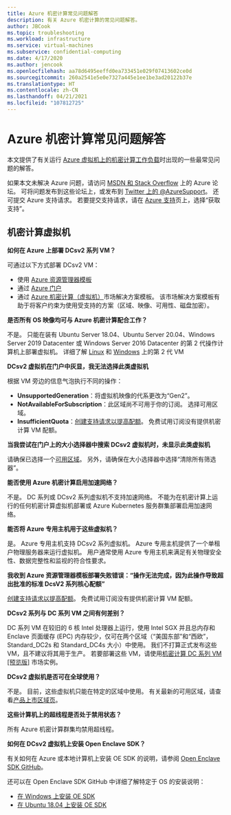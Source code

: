 ```yaml
---
title: Azure 机密计算常见问题解答
description: 有关 Azure 机密计算的常见问题解答。
author: JBCook
ms.topic: troubleshooting
ms.workload: infrastructure
ms.service: virtual-machines
ms.subservice: confidential-computing
ms.date: 4/17/2020
ms.author: jencook
ms.openlocfilehash: aa78d6495eeffd0ea733451e029f07413602ce0d
ms.sourcegitcommit: 260a2541e5e0e7327a445e1ee1be3ad20122b37e
ms.translationtype: HT
ms.contentlocale: zh-CN
ms.lasthandoff: 04/21/2021
ms.locfileid: "107812725"
---
```

# <a name="frequently-asked-questions-for-azure-confidential-computing"></a>Azure 机密计算常见问题解答

本文提供了有关运行 [Azure 虚拟机上的机密计算工作负载](overview.md)时出现的一些最常见问题的解答。

如果本文未解决 Azure 问题，请访问 [MSDN 和 Stack Overflow](https://azure.microsoft.com/support/forums/) 上的 Azure 论坛。 可将问题发布到这些论坛上，或发布到 [Twitter 上的 @AzureSupport](https://twitter.com/AzureSupport)。 还可提交 Azure 支持请求。 若要提交支持请求，请在 [Azure 支持](https://azure.microsoft.com/support/options/)页上，选择“获取支持”。

## <a name="confidential-computing-virtual-machines"></a>机密计算虚拟机 <a id="vm-faq"></a>

**如何在 Azure 上部署 DCsv2 系列 VM？**

可通过以下方式部署 DCsv2 VM：
   - 使用 [Azure 资源管理器模板](../virtual-machines/windows/template-description.md)
   - 通过 [Azure 门户](https://portal.azure.com/#create/hub)
   - 通过 [Azure 机密计算（虚拟机）](https://azuremarketplace.microsoft.com/marketplace/apps/microsoft-azure-compute.acc-virtual-machine-v2?tab=overview)市场解决方案模板。 该市场解决方案模板有助于将客户约束为使用受支持的方案（区域、映像、可用性、磁盘加密）。 

**是否所有 OS 映像均可与 Azure 机密计算配合工作？**

不是。 只能在装有 Ubuntu Server 18.04、Ubuntu Server 20.04、Windows Server 2019 Datacenter 或 Windows Server 2016 Datacenter 的第 2 代操作计算机上部署虚拟机。 详细了解 [Linux](../virtual-machines/generation-2.md) 和 [Windows](../virtual-machines/generation-2.md) 上的第 2 代 VM

**DCsv2 虚拟机在门户中灰显，我无法选择此类虚拟机**

根据 VM 旁边的信息气泡执行不同的操作：
   -    **UnsupportedGeneration**：将虚拟机映像的代系更改为“Gen2”。
   -    **NotAvailableForSubscription**：此区域尚不可用于你的订阅。 选择可用区域。
   -    **InsufficientQuota**：[创建支持请求以提高配额](../azure-portal/supportability/per-vm-quota-requests.md)。 免费试用订阅没有提供机密计算 VM 配额。 

**当我尝试在门户上的大小选择器中搜索 DCsv2 虚拟机时，未显示此类虚拟机**

请确保已选择一个[可用区域](https://azure.microsoft.com/global-infrastructure/services/?products=virtual-machines)。 另外，请确保在大小选择器中选择“清除所有筛选器”。 

**能否使用 Azure 机密计算启用加速网络？**

 不是。 DC 系列或 DCsv2 系列虚拟机不支持加速网络。 不能为在机密计算上运行的任何机密计算虚拟机部署或 Azure Kubernetes 服务群集部署启用加速网络。

**能否将 Azure 专用主机用于这些虚拟机？**

是。 Azure 专用主机支持 DCsv2 系列虚拟机。 Azure 专用主机提供了一个单租户物理服务器来运行虚拟机。 用户通常使用 Azure 专用主机来满足有关物理安全性、数据完整性和监视的符合性要求。 

**我收到 Azure 资源管理器模板部署失败错误：“操作无法完成，因为此操作导致超出批准的标准 DcsV2 系列核心配额”**

[创建支持请求以提高配额](../azure-portal/supportability/per-vm-quota-requests.md)。 免费试用订阅没有提供机密计算 VM 配额。 

**DCsv2 系列与 DC 系列 VM 之间有何差别？**

DC 系列 VM 在较旧的 6 核 Intel 处理器上运行，使用 Intel SGX 并且总内存和 Enclave 页面缓存 (EPC) 内存较少，仅可在两个区域（“美国东部”和“西欧”，Standard_DC2s 和 Standard_DC4s 大小）中使用。 我们不打算正式发布这些 VM，且不建议将其用于生产。 若要部署这些 VM，请使用[机密计算 DC 系列 VM [预览版]](https://azuremarketplace.microsoft.com/marketplace/apps/microsoft-azure-compute.confidentialcompute?tab=Overview) 市场实例。

**DCsv2 虚拟机是否可在全球使用？**

不是。 目前，这些虚拟机只能在特定的区域中使用。 有关最新的可用区域，请查看[产品上市区域页](https://azure.microsoft.com/global-infrastructure/services/?products=virtual-machines)。 

**这些计算机上的超线程是否处于禁用状态？**

所有 Azure 机密计算群集均禁用超线程。

**如何在 DCsv2 虚拟机上安装 Open Enclave SDK？**
   
有关如何在 Azure 或本地计算机上安装 OE SDK 的说明，请参阅 [Open Enclave SDK GitHub](https://github.com/openenclave/openenclave)。
     
还可以在 Open Enclave SDK GitHub 中详细了解特定于 OS 的安装说明：
   - [在 Windows 上安装 OE SDK](https://github.com/openenclave/openenclave/blob/master/docs/GettingStartedDocs/install_oe_sdk-Windows.md)
   - [在 Ubuntu 18.04 上安装 OE SDK](https://github.com/openenclave/openenclave/blob/master/docs/GettingStartedDocs/install_oe_sdk-Ubuntu_18.04.md)